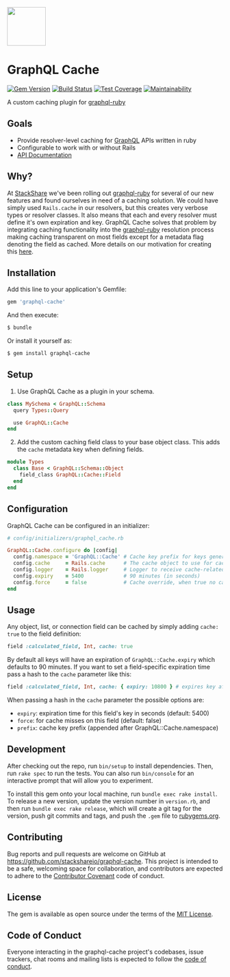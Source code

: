 <img height=90 src=https://img.stackshare.io/misc/graphql-cache.png>

# GraphQL Cache
[![Gem Version](https://badge.fury.io/rb/graphql-cache.svg)](https://badge.fury.io/rb/graphql-cache) [![Build Status](https://travis-ci.org/stackshareio/graphql-cache.svg?branch=master)](https://travis-ci.org/stackshareio/graphql-cache) [![Test Coverage](https://api.codeclimate.com/v1/badges/524c0f23ed1dbf0f9338/test_coverage)](https://codeclimate.com/github/stackshareio/graphql-cache/test_coverage) [![Maintainability](https://api.codeclimate.com/v1/badges/524c0f23ed1dbf0f9338/maintainability)](https://codeclimate.com/github/stackshareio/graphql-cache/maintainability)

A custom caching plugin for [graphql-ruby](https://github.com/rmosolgo/graphql-ruby)

## Goals

- Provide resolver-level caching for [GraphQL](https://graphql.org) APIs written in ruby
- Configurable to work with or without Rails
- [API Documentation](https://www.rubydoc.info/gems/graphql-cache)

## Why?

At [StackShare](https://stackshare.io) we've been rolling out [graphql-ruby](https://github.com/rmosolgo/graphql-ruby) for several of our new features and found ourselves in need of a caching solution.  We could have simply used `Rails.cache` in our resolvers, but this creates very verbose types or resolver classes.  It also means that each and every resolver must define it's own expiration and key.  GraphQL Cache solves that problem by integrating caching functionality into the [graphql-ruby](https://github.com/rmosolgo/graphql-ruby) resolution process making caching transparent on most fields except for a metadata flag denoting the field as cached. More details on our motivation for creating this [here](https://stackshare.io/posts/introducing-graphql-cache).

## Installation

Add this line to your application's Gemfile:

```ruby
gem 'graphql-cache'
```

And then execute:

```sh
$ bundle
```

Or install it yourself as:

```sh
$ gem install graphql-cache
```

## Setup

1. Use GraphQL Cache as a plugin in your schema.

  ```ruby
  class MySchema < GraphQL::Schema
    query Types::Query

    use GraphQL::Cache
  end
  ```
2. Add the custom caching field class to your base object class. This adds the `cache` metadata key when defining fields.
  ```ruby
  module Types
    class Base < GraphQL::Schema::Object
      field_class GraphQL::Cache::Field
    end
  end
  ```

## Configuration

GraphQL Cache can be configured in an initializer:

```ruby
# config/initializers/graphql_cache.rb

GraphQL::Cache.configure do |config|
  config.namespace = 'GraphQL::Cache' # Cache key prefix for keys generated by graphql-cache
  config.cache     = Rails.cache      # The cache object to use for caching
  config.logger    = Rails.logger     # Logger to receive cache-related log messages
  config.expiry    = 5400             # 90 minutes (in seconds)
  config.force     = false            # Cache override, when true no caching takes place
end
```

## Usage

Any object, list, or connection field can be cached by simply adding `cache: true` to the field definition:

```ruby
field :calculated_field, Int, cache: true
```

By default all keys will have an expiration of `GraphQL::Cache.expiry` which defaults to 90 minutes.  If you want to set a field-specific expiration time pass a hash to the `cache` parameter like this:

```ruby
field :calculated_field, Int, cache: { expiry: 10800 } # expires key after 180 minutes
```

When passing a hash in the `cache` parameter the possible options are:

- `expiry`: expiration time for this field's key in seconds (default: 5400)
- `force`: for cache misses on this field (default: false)
- `prefix`: cache key prefix (appended after GraphQL::Cache.namespace)

## Development

After checking out the repo, run `bin/setup` to install dependencies. Then, run `rake spec` to run the tests. You can also run `bin/console` for an interactive prompt that will allow you to experiment.

To install this gem onto your local machine, run `bundle exec rake install`. To release a new version, update the version number in `version.rb`, and then run `bundle exec rake release`, which will create a git tag for the version, push git commits and tags, and push the `.gem` file to [rubygems.org](https://rubygems.org).

## Contributing

Bug reports and pull requests are welcome on GitHub at https://github.com/stackshareio/graphql-cache. This project is intended to be a safe, welcoming space for collaboration, and contributors are expected to adhere to the [Contributor Covenant](http://contributor-covenant.org) code of conduct.

## License

The gem is available as open source under the terms of the [MIT License](https://opensource.org/licenses/MIT).

## Code of Conduct

Everyone interacting in the graphql-cache project's codebases, issue trackers, chat rooms and mailing lists is expected to follow the [code of conduct](https://github.com/stackshareio/graphql-cache/blob/master/CODE_OF_CONDUCT.md).
